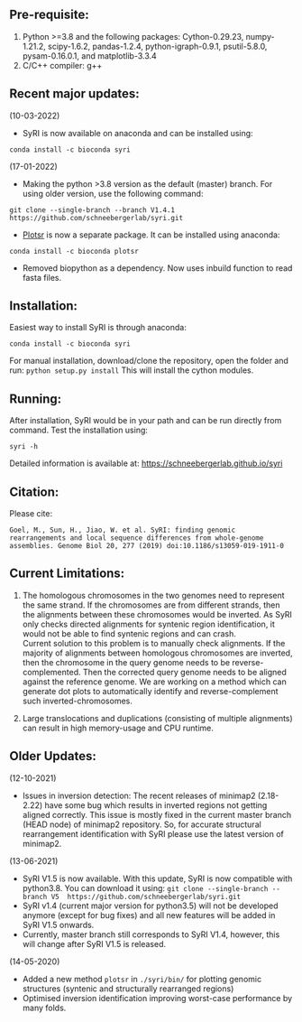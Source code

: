 ## Pre-requisite:
1. Python >=3.8 and the following packages: Cython-0.29.23, numpy-1.21.2, scipy-1.6.2, pandas-1.2.4, python-igraph-0.9.1, psutil-5.8.0, pysam-0.16.0.1, and matplotlib-3.3.4
2. C/C++ compiler: g++

## Recent major updates:
(10-03-2022)
* SyRI is now available on anaconda and can be installed using:
```
conda install -c bioconda syri 
```

(17-01-2022)
* Making the python >3.8 version as the default (master) branch. For using older version, use the following command:
```
git clone --single-branch --branch V1.4.1 https://github.com/schneebergerlab/syri.git
```
* [Plotsr](https://github.com/schneebergerlab/plotsr) is now a separate package. It can be installed using anaconda:
```
conda install -c bioconda plotsr
```
* Removed biopython as a dependency. Now uses inbuild function to read fasta files.


## Installation:
Easiest way to install SyRI is through anaconda:
```
conda install -c bioconda syri 
```

For manual installation, download/clone the repository, open the folder and run:
`python setup.py install`
This will install the cython modules.

## Running:
After installation, SyRI would be in your path and can be run directly from command. Test the installation using:
```
syri -h
```

Detailed information is available at: https://schneebergerlab.github.io/syri

## Citation:
Please cite:

`Goel, M., Sun, H., Jiao, W. et al. SyRI: finding genomic rearrangements and local sequence differences from whole-genome assemblies. Genome Biol 20, 277 (2019) doi:10.1186/s13059-019-1911-0`

## Current Limitations:
1. The homologous chromosomes in the two genomes need to represent the same strand. If the chromosomes are from different strands, then the alignments between these chromosomes would be inverted. As SyRI only checks directed alignments for syntenic region identification, it would not be able to find syntenic regions and can crash.  
Current solution to this problem is to manually check alignments. If the majority of alignments between homologous chromosomes are inverted, then the chromosome in the query genome needs to be reverse-complemented. Then the corrected query genome needs to be aligned against the reference genome. We are working on a method which can generate dot plots to automatically identify and reverse-complement such inverted-chromosomes.

2. Large translocations and duplications (consisting of multiple alignments) can result in high memory-usage and CPU runtime.


## Older Updates:
(12-10-2021)
* Issues in inversion detection: The recent releases of minimap2 (2.18-2.22) have some bug which results in inverted regions not getting aligned correctly. This issue is mostly fixed in the current master branch (HEAD node) of minimap2 repository. So, for accurate structural rearrangement identification with SyRI please use the latest version of minimap2.

(13-06-2021)
* SyRI V1.5 is now available. With this update, SyRI is now compatible with python3.8. You can download it using:
` git clone --single-branch --branch V5  https://github.com/schneebergerlab/syri.git `
* SyRI v1.4 (current major version for python3.5) will not be developed anymore (except for bug fixes) and all new features will be added in SyRI V1.5 onwards.
* Currently, master branch still corresponds to SyRI V1.4, however, this will change after SyRI V1.5 is released.

(14-05-2020)
* Added a new method `plotsr` in `./syri/bin/` for plotting genomic structures (syntenic and structurally rearranged regions)
* Optimised inversion identification improving worst-case performance by many folds.
 
